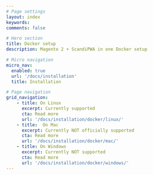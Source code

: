 ```yaml
---
# Page settings
layout: index
keywords:
comments: false

# Hero section
title: Docker setup
description: Magento 2 + ScandiPWA in one Docker setup

# Micro navigation
micro_nav:
  enabled: true
  url: '/docs/installation'
  title: Installation

# Page navigation
grid_navigation:
    - title: On Linux
      excerpt: Currently supported
      cta: Read more
      url: '/docs/installation/docker/linux/'
    - title:  On Mac
      excerpt: Currently NOT officially supported
      cta: Read more
      url: '/docs/installation/docker/mac/'
    - title: On Windows
      excerpt: Currently NOT supported
      cta: Read more
      url: '/docs/installation/docker/windows/'
---
```

